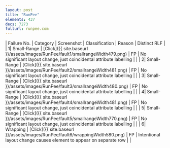 ```yaml
---
layout: post
title: "RunPee"
elements: 437
decs: 7273
fullurl: runpee.com
---
```

| Failure No. | Category | Screenshot | Classification | Reason | Distinct RLF |
| 1| Small-Range | [Click]({{ site.baseurl }}/assets/images/RunPee/fault1/smallrangeWidth479.png) | FP | No significant layout change, just coincidental attribute labelling | |
| 2| Small-Range | [Click]({{ site.baseurl }}/assets/images/RunPee/fault2/smallrangeWidth481.png) | FP | No significant layout change, just coincidental attribute labelling | |
| 3| Small-Range | [Click]({{ site.baseurl }}/assets/images/RunPee/fault3/smallrangeWidth480.png) | FP | No significant layout change, just coincidental attribute labelling | |
| 4| Small-Range | [Click]({{ site.baseurl }}/assets/images/RunPee/fault4/smallrangeWidth481.png) | FP | No significant layout change, just coincidental attribute labelling | |
| 5| Small-Range | [Click]({{ site.baseurl }}/assets/images/RunPee/fault5/smallrangeWidth770.png) | FP | No significant layout change, just coincidental attribute labelling | |
| 6| Wrapping | [Click]({{ site.baseurl }}/assets/images/RunPee/fault6/wrappingWidth580.png) | FP | Intentional layout change causes element to appear on separate row | |
